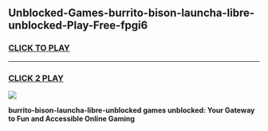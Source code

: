 
## Unblocked-Games-burrito-bison-launcha-libre-unblocked-Play-Free-fpgi6
<h3>
<a href="https://premium76.site?title=burrito-bison-launcha-libre-unblocked&ref=19M">CLICK TO PLAY</a></h3>
<hr>

<h3>
<a href="https://premium76.site?title=burrito-bison-launcha-libre-unblocked&ref=19M">CLICK 2 PLAY</a>
  
</h3>

<a href="https://premium76.site?title=burrito-bison-launcha-libre-unblocked&ref=19M"><img src="https://clearcache.store/games.png"></a>


**burrito-bison-launcha-libre-unblocked games unblocked: Your Gateway to Fun and Accessible Online Gaming**
